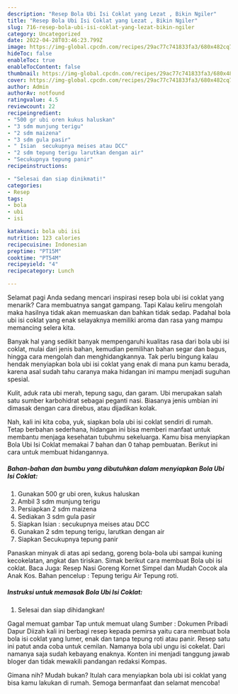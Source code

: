 ```yaml
---
description: "Resep Bola Ubi Isi Coklat yang Lezat , Bikin Ngiler"
title: "Resep Bola Ubi Isi Coklat yang Lezat , Bikin Ngiler"
slug: 716-resep-bola-ubi-isi-coklat-yang-lezat-bikin-ngiler
category: Uncategorized
date: 2022-04-28T03:46:23.799Z
image: https://img-global.cpcdn.com/recipes/29ac77c741833fa3/680x482cq70/bola-ubi-isi-coklat-foto-resep-utama.jpg
hideToc: false
enableToc: true
enableTocContent: false
thumbnail: https://img-global.cpcdn.com/recipes/29ac77c741833fa3/680x482cq70/bola-ubi-isi-coklat-foto-resep-utama.jpg
cover: https://img-global.cpcdn.com/recipes/29ac77c741833fa3/680x482cq70/bola-ubi-isi-coklat-foto-resep-utama.jpg
author: Admin
authorAv: notfound
ratingvalue: 4.5
reviewcount: 22
recipeingredient:
- "500 gr ubi oren kukus haluskan"
- "3 sdm munjung terigu"
- "2 sdm maizena"
- "3 sdm gula pasir"
- " Isian  secukupnya meises atau DCC"
- "2 sdm tepung terigu larutkan dengan air"
- "Secukupnya tepung panir"
recipeinstructions:

- "Selesai dan siap dinikmati!"
categories:
- Resep
tags:
- bola
- ubi
- isi

katakunci: bola ubi isi 
nutrition: 123 calories
recipecuisine: Indonesian
preptime: "PT15M"
cooktime: "PT54M"
recipeyield: "4"
recipecategory: Lunch

---
```



Selamat pagi Anda sedang mencari inspirasi resep bola ubi isi coklat yang menarik? Cara membuatnya sangat gampang. Tapi Kalau keliru mengolah maka hasilnya tidak akan memuaskan dan bahkan tidak sedap. Padahal bola ubi isi coklat yang enak selayaknya memiliki aroma dan rasa yang mampu memancing selera kita.


Banyak hal yang sedikit banyak mempengaruhi kualitas rasa dari bola ubi isi coklat, mulai dari jenis bahan, kemudian pemilihan bahan segar dan bagus, hingga cara mengolah dan menghidangkannya. Tak perlu bingung kalau hendak menyiapkan bola ubi isi coklat yang enak di mana pun kamu berada, karena asal sudah tahu caranya maka hidangan ini mampu menjadi suguhan spesial.

Kulit, aduk rata ubi merah, tepung sagu, dan garam. Ubi merupakan salah satu sumber karbohidrat sebagai peganti nasi. Biasanya jenis umbian ini dimasak dengan cara direbus, atau dijadikan kolak.


Nah, kali ini kita coba, yuk, siapkan bola ubi isi coklat sendiri di rumah. Tetap berbahan sederhana, hidangan ini bisa memberi manfaat untuk membantu menjaga kesehatan tubuhmu sekeluarga. Kamu bisa menyiapkan Bola Ubi Isi Coklat memakai 7 bahan dan 0 tahap pembuatan. Berikut ini cara untuk membuat hidangannya.

<!--inarticleads1-->

##### Bahan-bahan dan bumbu yang dibutuhkan dalam menyiapkan Bola Ubi Isi Coklat:

1. Gunakan 500 gr ubi oren, kukus haluskan
1. Ambil 3 sdm munjung terigu
1. Persiapkan 2 sdm maizena
1. Sediakan 3 sdm gula pasir
1. Siapkan  Isian : secukupnya meises atau DCC
1. Gunakan 2 sdm tepung terigu, larutkan dengan air
1. Siapkan Secukupnya tepung panir


Panaskan minyak di atas api sedang, goreng bola-bola ubi sampai kuning kecokelatan, angkat dan tiriskan. Simak berikut cara membuat Bola ubi isi coklat. Baca Juga: Resep Nasi Goreng Kornet Simpel dan Mudah Cocok ala Anak Kos. Bahan pencelup : Tepung terigu Air Tepung roti. 

<!--inarticleads2-->

##### Instruksi untuk memasak Bola Ubi Isi Coklat:


1. Selesai dan siap dihidangkan!

Gagal memuat gambar Tap untuk memuat ulang Sumber : Dokumen Pribadi Dapur Diizah kali ini berbagi resep kepada pemirsa yaitu cara membuat bola bola isi coklat yang lumer, enak dan tanpa tepung roti atau panir. Resep satu ini patut anda coba untuk cemilan. Namanya bola ubi ungu isi cokelat. Dari namanya saja sudah kebayang enaknya. Konten ini menjadi tanggung jawab bloger dan tidak mewakili pandangan redaksi Kompas. 

Gimana nih? Mudah bukan? Itulah cara menyiapkan bola ubi isi coklat yang bisa kamu lakukan di rumah. Semoga bermanfaat dan selamat mencoba!
